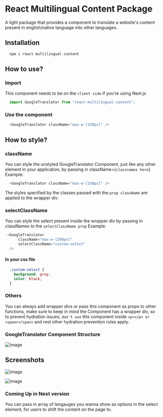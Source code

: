 # React Multilingual Content Package
A light package that provides a component to translate a website's content present in english/native language into other languages.

## Installation
```js
  npm i react-multilingual-content
```

## How to use?
  ### Import
  This component needs to be on the `client side` if you're using Next.js
  ```js
    import GoogleTranslator from "react-multilingual-content";
  ```
  ### Use the component
  ```js
    <GoogleTranslator className="max-w-[150px]" />
  ```
## How to style?
  ### className
  You can style the unstyled GoogleTranslator Component, just like any other element in your application, by passing in className={`classnames here`}
  Example:
  ```js
    <GoogleTranslator className="max-w-[150px]" />
  ```
  The styles specified by the classes passed with the `prop className` are applied to the wrapper div.

  ### selectClassName
  You can style the select present inside the wrapper div by passing in classNames to the `selectClassName prop`
  Example:
  ```js
   <GoogleTranslator
        className="max-w-[200px]"
        selectClassName="custom-select"
    />
  ```
  #### In your css file
  ```css
    .custom-select {
      background: gray;
      color: black;
    }
  ```

### Others
You can always add wrapper divs or pass this component as props to other functions, make sure to keep in mind the Component has a wrapper div, so to prevent hydration issues, `don't use` this component inside `<p></p> or <span></span>` and rest other hydration prevention rules apply.

### GoogleTranslator Component Structure
![image](https://github.com/hi-Kartik2004/react-multilingual-content-pkg/assets/111000515/395ccf97-6702-4157-a20c-03f57721b0b4)

## Screenshots
![image](https://github.com/hi-Kartik2004/react-multilingual-content-pkg/assets/111000515/f5371626-48f1-4ceb-90a2-a6136e66e013)

![image](https://github.com/hi-Kartik2004/react-multilingual-content-pkg/assets/111000515/c6c2d49a-d9a9-44f6-806f-2b8e756a4d2f)


### Coming Up in Next version
You can pass in array of langauges you wanna show as options in the select element, for users to shift the content on the page to.



  



  
